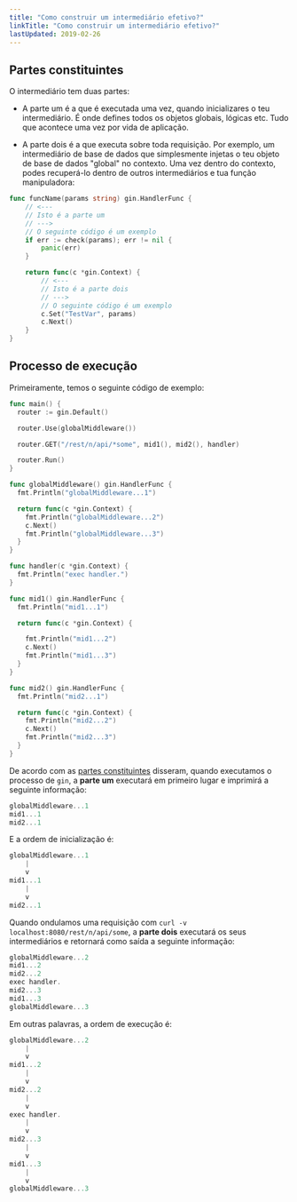 ```yaml
---
title: "Como construir um intermediário efetivo?"
linkTitle: "Como construir um intermediário efetivo?"
lastUpdated: 2019-02-26
---
```


## Partes constituintes

O intermediário tem duas partes:

  - A parte um é a que é executada uma vez, quando inicializares o teu intermediário. É onde defines todos os objetos globais, lógicas etc. Tudo que acontece uma vez por vida de aplicação.

  - A parte dois é a que executa sobre toda requisição. Por exemplo, um intermediário de base de dados que simplesmente injetas o teu objeto de base de dados "global" no contexto. Uma vez dentro do contexto, podes recuperá-lo dentro de outros intermediários e tua função manipuladora:

```go
func funcName(params string) gin.HandlerFunc {
    // <---
    // Isto é a parte um
    // --->
    // O seguinte código é um exemplo
    if err := check(params); err != nil {
        panic(err)
    }

    return func(c *gin.Context) {
        // <---
        // Isto é a parte dois
        // --->
        // O seguinte código é um exemplo
        c.Set("TestVar", params)
        c.Next()    
    }
}
```

## Processo de execução

Primeiramente, temos o seguinte código de exemplo:

```go
func main() {
  router := gin.Default()

  router.Use(globalMiddleware())

  router.GET("/rest/n/api/*some", mid1(), mid2(), handler)

  router.Run()
}

func globalMiddleware() gin.HandlerFunc {
  fmt.Println("globalMiddleware...1")

  return func(c *gin.Context) {
    fmt.Println("globalMiddleware...2")
    c.Next()
    fmt.Println("globalMiddleware...3")
  }
}

func handler(c *gin.Context) {
  fmt.Println("exec handler.")
}

func mid1() gin.HandlerFunc {
  fmt.Println("mid1...1")

  return func(c *gin.Context) {

    fmt.Println("mid1...2")
    c.Next()
    fmt.Println("mid1...3")
  }
}

func mid2() gin.HandlerFunc {
  fmt.Println("mid2...1")

  return func(c *gin.Context) {
    fmt.Println("mid2...2")
    c.Next()
    fmt.Println("mid2...3")
  }
}
```

De acordo com as [partes constituintes](#partes-constituintes) disseram, quando executamos o processo de `gin`, a **parte um** executará em primeiro lugar e imprimirá a seguinte informação:

```go
globalMiddleware...1
mid1...1
mid2...1
```

E a ordem de inicialização é:

```go
globalMiddleware...1
    |
    v
mid1...1
    |
    v
mid2...1
```

Quando ondulamos uma requisição com `curl -v localhost:8080/rest/n/api/some`, a **parte dois** executará os seus intermediários e retornará como saída a seguinte informação:

```go
globalMiddleware...2
mid1...2
mid2...2
exec handler.
mid2...3
mid1...3
globalMiddleware...3
```

Em outras palavras, a ordem de execução é:

```go
globalMiddleware...2
    |
    v
mid1...2
    |
    v
mid2...2
    |
    v
exec handler.
    |
    v
mid2...3
    |
    v
mid1...3
    |
    v
globalMiddleware...3
```


